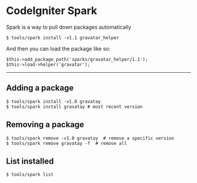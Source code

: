 # CodeIgniter Spark

Spark is a way to pull down packages automatically

    $ tools/spark install -v1.1 gravatar_helper

And then you can load the package like so:

    $this->add_package_path('sparks/gravatar_helper/1.1');
    $this->load->helper('gravatar');

---

## Adding a package

    $ tools/spark install -v1.0 gravatay
    $ tools/spark install gravatay # most recent version

## Removing a package

    $ tools/spark remove -v1.0 gravatay  # remove a specific version
    $ tools/spark remove gravatay -f  # remove all

## List installed

    $ tools/spark list
